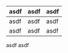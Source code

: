 | asdf | asdf | asdf |
| ---- | ---- | ---- |
| asdf | asdf | asdf |
| asdf | asdf | asdf |

  asdf
  asdf